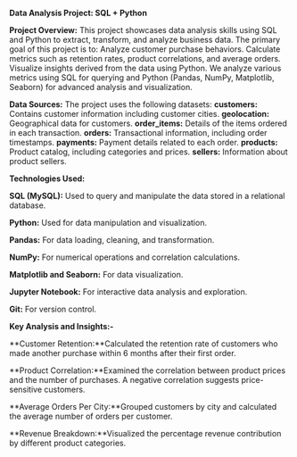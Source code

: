 **Data Analysis Project: SQL + Python**


**Project Overview:**
This project showcases data analysis skills using SQL and Python to extract, transform, and analyze business data. 
The primary goal of this project is to:
Analyze customer purchase behaviors.
Calculate metrics such as retention rates, product correlations, and average orders.
Visualize insights derived from the data using Python.
We analyze various metrics using SQL for querying and Python (Pandas, NumPy, Matplotlib, Seaborn) for advanced analysis and visualization.

**Data Sources:**
The project uses the following datasets:
**customers:** Contains customer information including customer cities.
**geolocation:** Geographical data for customers.
**order_items:** Details of the items ordered in each transaction.
**orders:** Transactional information, including order timestamps.
**payments:** Payment details related to each order.
**products:** Product catalog, including categories and prices.
**sellers:** Information about product sellers.

**Technologies Used:**

**SQL (MySQL):** Used to query and manipulate the data stored in a relational database.

**Python:** Used for data manipulation and visualization.

**Pandas:** For data loading, cleaning, and transformation.

**NumPy:** For numerical operations and correlation calculations.

**Matplotlib and Seaborn:** For data visualization.

**Jupyter Notebook:** For interactive data analysis and exploration.

**Git:** For version control.

**Key Analysis and Insights:-**

**Customer Retention:**Calculated the retention rate of customers who made another purchase within 6 months after their first order.

**Product Correlation:**Examined the correlation between product prices and the number of purchases. A negative correlation suggests price-sensitive customers.

**Average Orders Per City:**Grouped customers by city and calculated the average number of orders per customer.

**Revenue Breakdown:**Visualized the percentage revenue contribution by different product categories.
